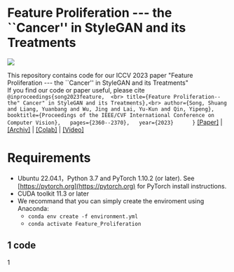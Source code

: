 # Feature Proliferation --- the ``Cancer'' in StyleGAN and its Treatments

![](https://github.com/songc42/Feature-proliferation/blob/main/Impact_feature_proliferation.png)

This repository contains code for our ICCV 2023 paper "Feature Proliferation --- the ``Cancer'' in StyleGAN and its Treatments" <br>
If you find our code or paper useful, please cite <br>
        `@inproceedings{song2023feature,  <br>
                     title={Feature Proliferation--the" Cancer" in StyleGAN and its Treatments},<br>
                     author={Song, Shuang and Liang, Yuanbang and Wu, Jing and Lai, Yu-Kun and Qin, Yipeng},  
                     booktitle={Proceedings of the IEEE/CVF International Conference on Computer Vision},  
                     pages={2360--2370},  
                     year={2023}     
        }`
[[Paper]](https://openaccess.thecvf.com/content/ICCV2023/html/Song_Feature_Proliferation_--_the_Cancer_in_StyleGAN_and_its_Treatments_ICCV_2023_paper.html) | 
[[Archiv]](https://openaccess.thecvf.com/content/ICCV2023/html/Song_Feature_Proliferation_--_the_Cancer_in_StyleGAN_and_its_Treatments_ICCV_2023_paper.html) | 
[[Colab]](https://openaccess.thecvf.com/content/ICCV2023/html/Song_Feature_Proliferation_--_the_Cancer_in_StyleGAN_and_its_Treatments_ICCV_2023_paper.html) | 
[[Video]](https://openaccess.thecvf.com/content/ICCV2023/html/Song_Feature_Proliferation_--_the_Cancer_in_StyleGAN_and_its_Treatments_ICCV_2023_paper.html)




Requirements
==

*  Ubuntu 22.04.1，Python 3.7 and PyTorch 1.10.2 (or later). See [https://pytorch.org](https://pytorch.org) for PyTorch install instructions.
*  CUDA toolkit 11.3 or later
*  We recommand that you can simply create the enviroment using Anaconda:
   * `conda env create -f environment.yml`
   * `conda activate Feature_Proliferation`


1
code
----
1

